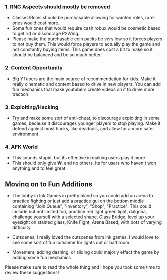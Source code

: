 ### 1. RNG Aspects should mostly be removed
- Classes/Roles should be purchasable allowing for wanted roles, rarer ones would cost more. 
- Some fun ones that would require cash robux would be cosmetic based to get rid or discourage P2Wing.
- Please make the purchasable coin packs be very low so it forces players to not buy them. This would force players to actually play the game and not constantly buying items. This game does cost a bit to make so it should be balanced and be so much better.

### 2. Content Opportunity
- Big YTubers are the main source of recommendation for kids. Make it really cinematic and content based to drive in new players. You can add fun mechanics that make youtubers create videos on it to drive more traction

### 3. Exploiting/Hacking
- Try and make some sort of anti-cheat, to discourage exploiting in some games, because it discourages younger players to stop playing. Make it defend against most hacks, like deadrails, and allow for a more safer environment

### 4. AFK World
- This sounds stupid, but its effective in making users play it more
- This should only give ₩, and no others. Its for users who haven't won anything and to feel great

## Moving on to Fun Additions
- The lobby in Ink Games in pretty bland so you could add an arena to practice fighting or just add a practice gui on the bottom middle containing "Join Queue", "Inventory", "Shop", "Practice". This could include but not limited too, practice red light green light, dalgona, challenge yourself with a selected shape, Glass Bridge, level up your eyesight on stained glass, Knife Fight, Arena Based, with bots of varying difficulty

- Cutscenes, I really loved the cutscenes from ink games. I would love to see some sort of fun cutscene for lights out or bathroom

- Movement, adding dashing, or sliding could majorly effect the game by adding some fun mechanics

Please make sure to read the whole thing and I hope you took some time to review these suggestions! 
